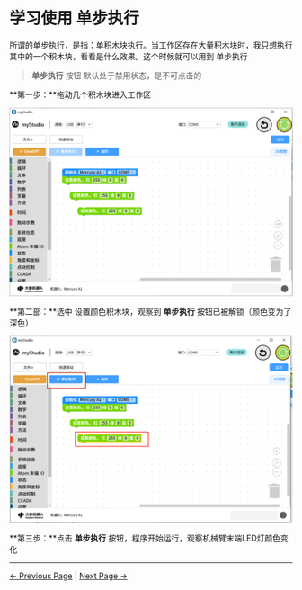 # 学习使用 单步执行

所谓的单步执行，是指：单积木块执行。当工作区存在大量积木块时，我只想执行其中的一个积木块，看看是什么效果。这个时候就可以用到 单步执行

> **单步执行** 按钮 默认处于禁用状态，是不可点击的



**第一步：**拖动几个积木块进入工作区

<img src="..\..\..\..\resources\5-BasicApplication\5.2-ApplicationUse\5.2.1-mystudio\1-myblockly\images\6\1.png" />



**第二部：**选中 设置颜色积木块，观察到 **单步执行** 按钮已被解锁（颜色变为了深色）

<img src="..\..\..\..\resources\5-BasicApplication\5.2-ApplicationUse\5.2.1-mystudio\1-myblockly\images\6\2.png" />



**第三步：**点击 **单步执行** 按钮，程序开始运行，观察机械臂末端LED灯颜色变化


---

[← Previous Page](./5-chatGPT.md) | [Next Page →](./7-program.md)



